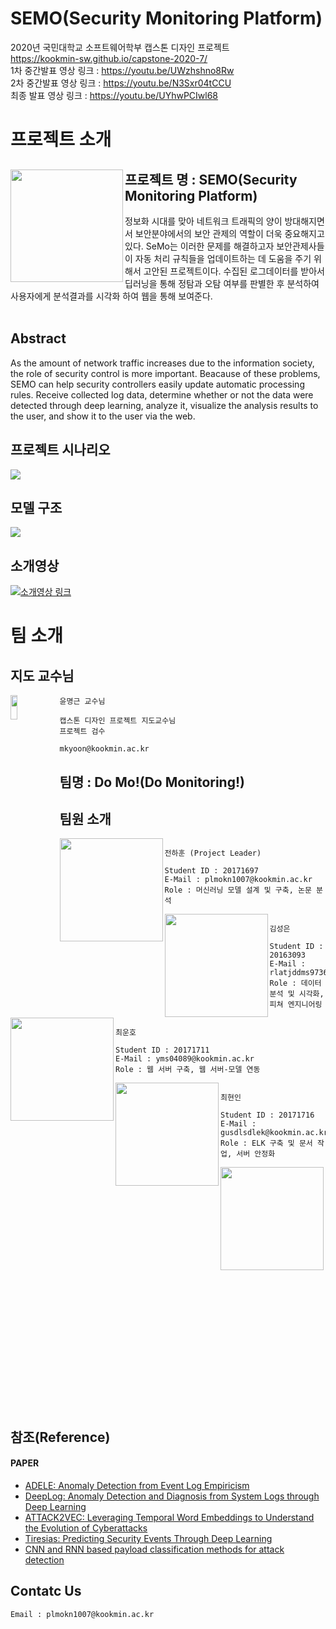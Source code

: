 # SEMO(Security Monitoring Platform)
2020년 국민대학교 소프트웨어학부 캡스톤 디자인 프로젝트 <br>
https://kookmin-sw.github.io/capstone-2020-7/
<br>1차 중간발표 영상 링크 : https://youtu.be/UWzhshno8Rw
<br>2차 중간발표 영상 링크 : https://youtu.be/N3Sxr04tCCU
<br>최종 발표 영상 링크 :  https://youtu.be/UYhwPCIwl68

# 프로젝트 소개

<img align="left" width="180" height="180" src="https://i.imgur.com/JlF1Rgj.png"></img>
**프로젝트 명 : SEMO(Security Monitoring Platform)**
---
정보화 시대를 맞아 네트워크 트래픽의 양이 방대해지면서 보안분야에서의 보안 관제의 역할이 더욱 중요해지고 있다. SeMo는 이러한 문제를 해결하고자 보안관제사들이 자동 처리 규칙들을 업데이트하는 데 도움을 주기 위해서 고안된 프로젝트이다. 수집된 로그데이터를 받아서 딥러닝을 통해 정탐과 오탐 여부를 판별한 후 분석하여 사용자에게 분석결과를 시각화 하여 웹을 통해 보여준다.<br><br>

## Abstract
As the amount of network traffic increases due to the information society, the role of security control is more important. Beacause of these problems, SEMO can help security controllers easily update automatic processing rules. Receive collected log data, determine whether or not the data were detected through deep learning, analyze it, visualize the analysis results to the user, and show it to the user via the web.

  
## 프로젝트 시나리오
<img src="https://i.imgur.com/3vw3LUJ.png"></img>

## 모델 구조
<img src="https://i.imgur.com/iV5p6Ci.png"></img>

## 소개영상

[![소개영상 링크](https://i.imgur.com/lhcCevZ.png)](https://www.youtube.com/watch?v=KdTk3ibeTUE&t=20s/)
# 팀 소개

## 지도 교수님
<img align="left" width="15%" height="10%" src="https://wfile.kookmin.ac.kr/data/www/profile/2010/05/5c5e79ff50d88e225749756b6403b56d.gif"></img>
```
윤명근 교수님

캡스톤 디자인 프로젝트 지도교수님
프로젝트 검수

mkyoon@kookmin.ac.kr
```

## 팀명 : Do Mo!(Do Monitoring!)
## 팀원 소개

<img align="left" width="165" height="165" src="https://i.imgur.com/O6FLiUL.jpg"></img>
```

전하훈 (Project Leader)

Student ID : 20171697
E-Mail : plmokn1007@kookmin.ac.kr
Role : 머신러닝 모델 설계 및 구축, 논문 분석

```


<img align="left" width="165" height="165" src="https://i.imgur.com/PVr03kz.png"></img>
```

김성은

Student ID : 20163093
E-Mail : rlatjddms9736@kookmin.ac.kr
Role : 데이터 분석 및 시각화, 피쳐 엔지니어링

```


<img align="left" width="165" height="165" src="https://i.imgur.com/BBtY9sZ.jpg"></img>
```

최운호

Student ID : 20171711
E-Mail : yms04089@kookmin.ac.kr
Role : 웹 서버 구축, 웹 서버-모델 연동

```


<img align="left" width="165" height="165" src="https://i.imgur.com/cpi6IPu.jpg"></img>
```

최현인

Student ID : 20171716
E-Mail : gusdlsdlek@kookmin.ac.kr
Role : ELK 구축 및 문서 작업, 서버 안정화

```


<img align="left" width="165" height="165" src="https://i.imgur.com/Cwoh5Fl.png"></img>
```

허윤서

Student ID : 20153242
E-Mail : sally159357@kookmin.ac.kr
Role : 웹 프론트 구축, 웹-ELK 연동

```
## 참조(Reference)

#### PAPER
- [ADELE: Anomaly Detection from Event Log Empiricism](https://ieeexplore.ieee.org/document/8486257)
- [DeepLog: Anomaly Detection and Diagnosis from System Logs through Deep Learning](https://dl.acm.org/doi/10.1145/3133956.3134015)
- [ATTACK2VEC: Leveraging Temporal Word Embeddings to Understand the Evolution of Cyberattacks](https://arxiv.org/abs/1905.12590)
- [Tiresias: Predicting Security Events Through Deep Learning](https://dl.acm.org/doi/10.1145/3243734.3243811)
- [CNN and RNN based payload classification methods for attack detection](https://www.sciencedirect.com/science/article/abs/pii/S0950705118304325#b14)

## Contatc Us
``` Email : plmokn1007@kookmin.ac.kr ```

